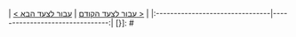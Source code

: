 [{]: <helper> (navStep nextRef="http://test.com/next/" prevRef="http://test.com/prev/")
| [< עבור לצעד הקודם](http://test.com/prev/) | [עבור לצעד הבא >](http://test.com/next/) |
|:--------------------------------|--------------------------------:|
[}]: #